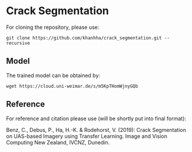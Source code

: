 # Crack Segmentation

For cloning the repository, please use:
```
git clone https://github.com/khanhha/crack_segmentation.git --recursive
```

## Model
The trained model can be obtained by:
```
wget https://cloud.uni-weimar.de/s/m5KpTHomWjnyGQb
```

## Reference
For reference and citation please use (will be shortly put into final format):

Benz, C., Debus, P., Ha, H.-K. & Rodehorst, V. (2019): Crack Segmentation on UAS-based Imagery using Transfer Learning. Image and Vision Computing New Zealand, IVCNZ, Dunedin.
